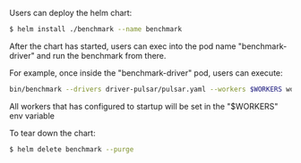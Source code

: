 
Users can deploy the helm chart:

```bash
$ helm install ./benchmark --name benchmark
```

After the chart has started, users can exec into the pod name "benchmark-driver" and run the benchmark from there.  

For example, once inside the "benchmark-driver" pod, users can execute:

```bash
bin/benchmark --drivers driver-pulsar/pulsar.yaml --workers $WORKERS workloads/1-topic-16-partitions-1kb.yaml
```

All workers that has configured to startup will be set in the "$WORKERS" env variable

To tear down the chart:

```bash
$ helm delete benchmark --purge
```

